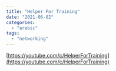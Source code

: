 ```yaml
---
title: "Helper For Training"
date: "2021-06-02"
categories:
  - "arabic"
tags:
  - "networking"
---
```


[https://youtube.com/c/HelperForTraining](https://youtube.com/c/HelperForTraining)
